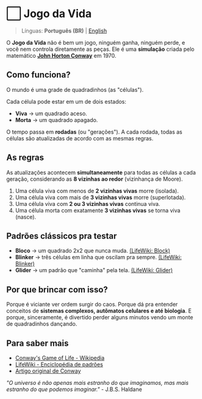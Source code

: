 # ⬜ Jogo da Vida

> Línguas: **Português (BR)** | [English](README.en.md)

O **Jogo da Vida** não é bem um jogo, ninguém ganha, ninguém perde, e você nem controla diretamente as peças. Ele é uma **simulação** criada pelo matemático **[John Horton Conway](https://pt.wikipedia.org/wiki/John_Horton_Conway)** em 1970.

## Como funciona?

O mundo é uma grade de quadradinhos (as "células").

Cada célula pode estar em um de dois estados:

- **Viva** → um quadrado aceso.
- **Morta** → um quadrado apagado.

O tempo passa em **rodadas** (ou "gerações"). A cada rodada, todas as células são atualizadas de acordo com as mesmas regras.

## As regras

As atualizações acontecem **simultaneamente** para todas as células a cada geração, considerando as **8 vizinhas ao redor** (vizinhança de Moore).

1. Uma célula viva com menos de **2 vizinhas vivas** morre (isolada).
2. Uma célula viva com mais de **3 vizinhas vivas** morre (superlotada).
3. Uma célula viva com **2 ou 3 vizinhas vivas** continua viva.
4. Uma célula morta com exatamente **3 vizinhas vivas** se torna viva (nasce).

## Padrões clássicos pra testar

- **Bloco** → um quadrado 2x2 que nunca muda. [(LifeWiki: Block)](https://conwaylife.com/wiki/Block)
- **Blinker** → três células em linha que oscilam pra sempre. [(LifeWiki: Blinker)](https://conwaylife.com/wiki/Blinker)
- **Glider** → um padrão que "caminha" pela tela. [(LifeWiki: Glider)](https://conwaylife.com/wiki/Glider)

## Por que brincar com isso?

Porque é viciante ver ordem surgir do caos. Porque dá pra entender conceitos de **sistemas complexos, autômatos celulares e até biologia**. E porque, sinceramente, é divertido perder alguns minutos vendo um monte de quadradinhos dançando.

## Para saber mais

- [Conway's Game of Life - Wikipedia](https://en.wikipedia.org/wiki/Conway%27s_Game_of_Life)
- [LifeWiki - Enciclopédia de padrões](https://conwaylife.com/wiki/)
- [Artigo original de Conway](https://web.stanford.edu/class/sts145/Library/life.pdf)

_"O universo é não apenas mais estranho do que imaginamos, mas mais estranho do que podemos imaginar."_ - J.B.S. Haldane
